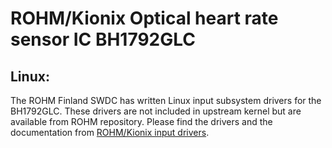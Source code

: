 # ROHM/Kionix Optical heart rate sensor IC BH1792GLC

## Linux:

The ROHM Finland SWDC has written Linux input subsystem drivers for the BH1792GLC. These drivers are not included in upstream kernel but are available from ROHM repository.
Please find the drivers and the documentation from [ROHM/Kionix input drivers](https://github.com/RohmSemiconductor/Linux-Kernel-Input-Drivers).
